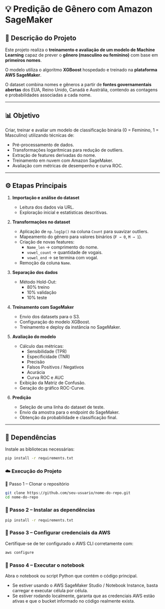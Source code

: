 # 💡 Predição de Gênero com Amazon SageMaker

## 🧠 Descrição do Projeto

Este projeto realiza o **treinamento e avaliação de um modelo de Machine Learning** capaz de prever o **gênero (masculino ou feminino)** com base em **primeiros nomes**.

O modelo utiliza o algoritmo **XGBoost** hospedado e treinado na **plataforma AWS SageMaker**.

O dataset combina nomes e gêneros a partir de **fontes governamentais abertas** dos EUA, Reino Unido, Canadá e Austrália, contendo as contagens e probabilidades associadas a cada nome.

---

## 📊 Objetivo

Criar, treinar e avaliar um modelo de classificação binária (0 = Feminino, 1 = Masculino) utilizando técnicas de:
- Pré-processamento de dados.
- Transformações logarítmicas para redução de outliers.
- Extração de features derivadas do nome.
- Treinamento em nuvem com Amazon SageMaker.
- Avaliação com métricas de desempenho e curva ROC.

---

## ⚙️ Etapas Principais

1. **Importação e análise do dataset**
   - Leitura dos dados via URL.
   - Exploração inicial e estatísticas descritivas.

2. **Transformações no dataset**
   - Aplicação de `np.log1p()` na coluna `Count` para suavizar outliers.
   - Mapeamento do gênero para valores binários (`F → 0`, `M → 1`).
   - Criação de novas features:
     - `Name_len` → comprimento do nome.
     - `vowel_count` → quantidade de vogais.
     - `vowel_end` → se termina com vogal.
   - Remoção da coluna `Name`.

3. **Separação dos dados**
   - Método Hold-Out:
     - 80% treino
     - 10% validação
     - 10% teste

4. **Treinamento com SageMaker**
   - Envio dos datasets para o S3.
   - Configuração do modelo XGBoost.
   - Treinamento e deploy da instância no SageMaker.

5. **Avaliação do modelo**
   - Cálculo das métricas:
     - Sensibilidade (TPR)
     - Especificidade (TNR)
     - Precisão
     - Falsos Positivos / Negativos
     - Acurácia
     - Curva ROC e AUC
   - Exibição da Matriz de Confusão.
   - Geração do gráfico ROC-Curve.

6. **Predição**
   - Seleção de uma linha do dataset de teste.
   - Envio da amostra para o endpoint do SageMaker.
   - Obtenção da probabilidade e classificação final.

---

## 🧩 Dependências

Instale as bibliotecas necessárias:

```bash
pip install -r requirements.txt
```

### ☁️ Execução do Projeto
🔹 Passo 1 – Clonar o repositório

```bash
git clone https://github.com/seu-usuario/nome-do-repo.git
cd nome-do-repo
```

### 🔹 Passo 2 – Instalar as dependências

```bash
pip install -r requirements.txt
```


### 🔹 Passo 3 – Configurar credenciais da AWS
Certifique-se de ter configurado o AWS CLI corretamente com:

```bash
aws configure
```

### 🔹 Passo 4 – Executar o notebook
Abra o notebook ou script Python que contém o código principal.

- Se estiver usando o AWS SageMaker Studio / Notebook Instance, basta carregar e executar célula por célula.
- Se estiver rodando localmente, garanta que as credenciais AWS estão ativas e que o bucket informado no código realmente exista.
